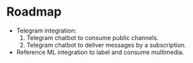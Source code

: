 # Roadmap

* Telegram integration:
  1. Telegram chatbot to consume public channels.
  2. Telegram chatbot to deliver messages by a subscription.
* Reference ML integration to label and consume multimedia.
